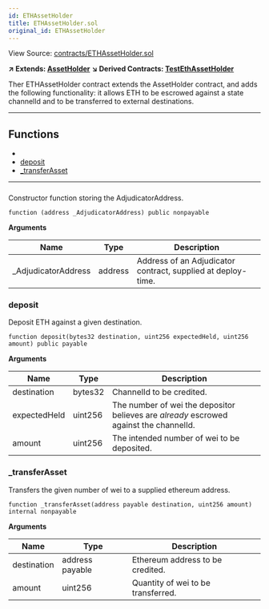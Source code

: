 ```yaml
---
id: ETHAssetHolder
title: ETHAssetHolder.sol
original_id: ETHAssetHolder
---
```


View Source: [contracts/ETHAssetHolder.sol](https://github.com/statechannels/monorepo/tree/master/packages/nitro-protocol/contracts/ETHAssetHolder.sol)

**↗ Extends: [AssetHolder](AssetHolder.md)**
**↘ Derived Contracts: [TestEthAssetHolder](TestEthAssetHolder.md)**

Ther ETHAssetHolder contract extends the AssetHolder contract, and adds the following functionality: it allows ETH to be escrowed against a state channelId and to be transferred to external destinations.

---

## Functions

- [](#)
- [deposit](#deposit)
- [_transferAsset](#_transferasset)

---

### 

Constructor function storing the AdjudicatorAddress.

```solidity
function (address _AdjudicatorAddress) public nonpayable
```

**Arguments**

| Name        | Type           | Description  |
| ------------- |------------- | -----|
| _AdjudicatorAddress | address | Address of an Adjudicator  contract, supplied at deploy-time. | 

### deposit

Deposit ETH against a given destination.

```solidity
function deposit(bytes32 destination, uint256 expectedHeld, uint256 amount) public payable
```

**Arguments**

| Name        | Type           | Description  |
| ------------- |------------- | -----|
| destination | bytes32 | ChannelId to be credited. | 
| expectedHeld | uint256 | The number of wei the depositor believes are _already_ escrowed against the channelId. | 
| amount | uint256 | The intended number of wei to be deposited. | 

### _transferAsset

Transfers the given number of wei to a supplied ethereum address.

```solidity
function _transferAsset(address payable destination, uint256 amount) internal nonpayable
```

**Arguments**

| Name        | Type           | Description  |
| ------------- |------------- | -----|
| destination | address payable | Ethereum address to be credited. | 
| amount | uint256 | Quantity of wei to be transferred. | 

